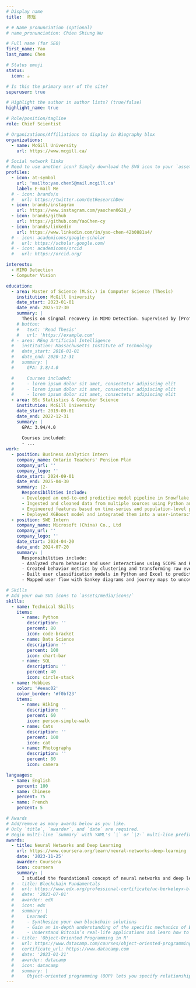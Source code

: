 ```yaml
---
# Display name
title:  陈瑶

# # Name pronunciation (optional)
# name_pronunciation: Chien Shiung Wu

# Full name (for SEO)
first_name: Yao
last_name: Chen

# Status emoji
status:
  icon: ☕️

# Is this the primary user of the site?
superuser: true

# Highlight the author in author lists? (true/false)
highlight_name: true

# Role/position/tagline
role: Chief Scientist

# Organizations/Affiliations to display in Biography blox
organizations:
  - name: McGill University
    url: https://www.mcgill.ca/

# Social network links
# Need to use another icon? Simply download the SVG icon to your `assets/media/icons/` folder.
profiles:
  - icon: at-symbol
    url: 'mailto:yao.chen5@mail.mcgill.ca'
    label: E-mail Me
  # - icon: brands/x
  #   url: https://twitter.com/GetResearchDev
  - icon: brands/instagram
    url: https://www.instagram.com/yaochen0628_/
  - icon: brands/github
    url: https://github.com/YaoChen-cy
  - icon: brands/linkedin
    url: https://www.linkedin.com/in/yao-chen-42b0881a4/
  # - icon: academicons/google-scholar
  #   url: https://scholar.google.com/
  # - icon: academicons/orcid
  #   url: https://orcid.org/

interests:
  - MIMO Detection
  - Computer Vision

education:
  - area: Master of Science (M.Sc.) in Computer Science (Thesis)
    institution: McGill University
    date_start: 2023-01-01
    date_end: 2025-12-30
    summary: |
      Thesis on singnal recovery in MIMO Detection. Supervised by [Prof Chang Xiao-Wen](https://www.cs.mcgill.ca/~chang/).
    # button:
    #   text: 'Read Thesis'
    #   url: 'https://example.com'
  # - area: MEng Artificial Intelligence
  #   institution: Massachusetts Institute of Technology
  #   date_start: 2016-01-01
  #   date_end: 2020-12-31
  #   summary: |
  #     GPA: 3.8/4.0

  #     Courses included:
  #     - lorem ipsum dolor sit amet, consectetur adipiscing elit
  #     - lorem ipsum dolor sit amet, consectetur adipiscing elit
  #     - lorem ipsum dolor sit amet, consectetur adipiscing elit
  - area: BSc Statistics & Computer Science
    institution: McGill University
    date_start: 2019-09-01
    date_end: 2022-12-31
    summary: |
      GPA: 3.94/4.0
      
      Courses included:
      - ...
work:
  - position: Business Analytics Intern
    company_name: Ontario Teachers' Pension Plan
    company_url: ''
    company_logo: ''
    date_start: 2024-09-01
    date_end: 2025-04-30
    summary: |2-
      Responsibilities include:
      - Developed an end-to-end predictive model pipeline in Snowflake, reducing manual QA workload by 79\% with $<5\%$ risk.
      - Ingested and cleaned data from multiple sources using Python and SQL for scalable integration.
      - Engineered features based on time-series and population-level patterns to enhance model performance.
      - Deployed XGBoost model and integrated them into a user-interactive Streamlit app for real-time business prediction.
  - position: SWE Intern
    company_name: Microsoft (China) Co., Ltd
    company_url: ''
    company_logo: ''
    date_start: 2024-04-20
    date_end: 2024-07-20
    summary: |
      Responsibilities include:
      - Analyzed churn behavior and user interactions using SCOPE and Redash SQL on 100+ GB of telemetry data.
      - Created behavior metrics by clustering and transforming raw event data for better interpretability.
      - Built user classification models in Python and Excel to predict churn and segment engagement levels.
      - Mapped user flow with Sankey diagrams and journey maps to uncover drop-offs and engagement loops.

# Skills
# Add your own SVG icons to `assets/media/icons/`
skills:
  - name: Technical Skills
    items:
      - name: Python
        description: ''
        percent: 80
        icon: code-bracket
      - name: Data Science
        description: ''
        percent: 100
        icon: chart-bar
      - name: SQL
        description: ''
        percent: 40
        icon: circle-stack
  - name: Hobbies
    color: '#eeac02'
    color_border: '#f0bf23'
    items:
      - name: Hiking
        description: ''
        percent: 60
        icon: person-simple-walk
      - name: Cats
        description: ''
        percent: 100
        icon: cat
      - name: Photography
        description: ''
        percent: 80
        icon: camera

languages:
  - name: English
    percent: 100
  - name: Chinese
    percent: 75
  - name: French
    percent: 5

# Awards
# Add/remove as many awards below as you like.
# Only `title`, `awarder`, and `date` are required.
# Begin multi-line `summary` with YAML's `|` or `|2-` multi-line prefix and indent 2 spaces below.
awards:
  - title: Neural Networks and Deep Learning
    url: https://www.coursera.org/learn/neural-networks-deep-learning
    date: '2023-11-25'
    awarder: Coursera
    icon: coursera
    summary: |
      I studied the foundational concept of neural networks and deep learning. By the end, I was familiar with the significant technological trends driving the rise of deep learning; build, train, and apply fully connected deep neural networks; implement efficient (vectorized) neural networks; identify key parameters in a neural network’s architecture; and apply deep learning to your own applications.
  # - title: Blockchain Fundamentals
  #   url: https://www.edx.org/professional-certificate/uc-berkeleyx-blockchain-fundamentals
  #   date: '2023-07-01'
  #   awarder: edX
  #   icon: edx
  #   summary: |
  #     Learned:
  #     - Synthesize your own blockchain solutions
  #     - Gain an in-depth understanding of the specific mechanics of Bitcoin
  #     - Understand Bitcoin’s real-life applications and learn how to attack and destroy Bitcoin, Ethereum, smart contracts and Dapps, and alternatives to Bitcoin’s Proof-of-Work consensus algorithm
  # - title: 'Object-Oriented Programming in R'
  #   url: https://www.datacamp.com/courses/object-oriented-programming-with-s3-and-r6-in-r
  #   certificate_url: https://www.datacamp.com
  #   date: '2023-01-21'
  #   awarder: datacamp
  #   icon: datacamp
  #   summary: |
  #     Object-oriented programming (OOP) lets you specify relationships between functions and the objects that they can act on, helping you manage complexity in your code. This is an intermediate level course, providing an introduction to OOP, using the S3 and R6 systems. S3 is a great day-to-day R programming tool that simplifies some of the functions that you write. R6 is especially useful for industry-specific analyses, working with web APIs, and building GUIs.
---
```


<!-- ## About Me

Chien Shiung Wu is a professor of artificial intelligence at the Stanford AI Lab. Her research interests include distributed robotics, mobile computing and programmable matter. She leads the Robotic Neurobiology group, which develops self-reconfiguring robots, systems of self-organizing robots, and mobile sensor networks. -->
